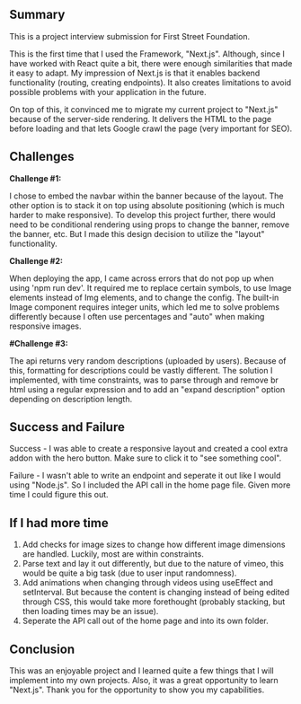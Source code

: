 ## Summary

This is a project interview submission for First Street Foundation. 

This is the first time that I used the Framework, "Next.js". Although, since I have worked with React quite a bit, there were enough similarities that made it easy to adapt. My impression of Next.js is that it enables backend functionality (routing, creating endpoints). It also creates limitations to avoid possible problems with your application in the future. 

On top of this, it convinced me to migrate my current project to "Next.js" because of the server-side rendering. It delivers the HTML to the page before loading and that lets Google crawl the page (very important for SEO).

## Challenges 

**Challenge #1:**

I chose to embed the navbar within the banner because of the layout. The other option is to stack it on top using absolute positioning (which is much harder to make responsive). To develop this project further, there would need to be conditional rendering using props to change the banner, remove the banner, etc. But I made this design decision to utilize the "layout" functionality. 

**Challenge #2:** 

When deploying the app, I came across errors that do not pop up when using 'npm run dev'. It required me to replace certain symbols, to use Image elements instead of Img elements, and to change the config. The built-in Image component requires integer units, which led me to solve problems differently because I often use percentages and "auto" when making responsive images.
  
**#Challenge #3:** 
  
The api returns very random descriptions (uploaded by users). Because of this, formatting for descriptions could be vastly different. The solution I implemented, with time constraints, was to parse through and remove br html using a regular expression and to add an "expand description" option depending on description length.
  
## Success and Failure
  
Success - I was able to create a responsive layout and created a cool extra addon with the hero button. Make sure to click it to "see something cool".

Failure - I wasn't able to write an endpoint and seperate it out like I would using "Node.js". So I included the API call in the home page file. Given more time I could figure this out.
  
## If I had more time 
  
1. Add checks for image sizes to change how different image dimensions are handled. Luckily, most are within constraints.
2. Parse text and lay it out differently, but due to the nature of vimeo, this would be quite a big task (due to user input randomness).
3. Add animations when changing through videos using useEffect and setInterval. But because the content is changing instead of being edited through CSS, this would take more forethought (probably stacking, but then loading times may be an issue).
4. Seperate the API call out of the home page and into its own folder.
  
## Conclusion 
  
This was an enjoyable project and I learned quite a few things that I will implement into my own projects. Also, it was a great opportunity to learn "Next.js". Thank you for the opportunity to show you my capabilities.
